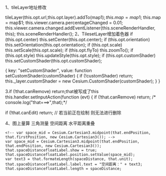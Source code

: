 1、tileLayer地址修改
  <!-- tileLayer(this.opt.url).addTo(map$1); -->
  tileLayer(this.opt.url,this.opt.layer).addTo(map$1);
  this.map = map$1;
  this.map = map$1;
  this.viewer.camera.percentageChanged = 0.01;
  this.viewer.camera.changed.addEventListener(this.sceneRenderHandler, this);
  this.sceneRenderHandler();
2、TilesetLayer增加着色器
  if (this.opt.center) this.setCenter(this.opt.center);
  if (this.opt.orientation) this.setOrientation(this.opt.orientation);
  if (this.opt.scale) this.setScale(this.opt.scale);
  if (this.opt.flyTo) this.zoomTo();
  if (this.opt.style) this.updateStyle(this.opt.style);
  if (this.opt.customShader) this.setCustomShader(this.opt.customShader);

  {
      key: "setCustomShader",
      value: function setCustomShader(customShader) {
        if (!customShader) return;
        this._layer.customShader = new Cesium.CustomShader(customShader);
      }
    }

3.if (!that.canRemove) return;that被写成了this
  this.handler.setInputAction(function (evt) {
  if (!that.canRemove) return;
  /* console.log("that===>",that);*/

  if (!that.canEdit) return; // 若当前正在绘制 则无法进行删除

4、图上量算 三角测量 空间距离 水平距离重叠

    <!-- var space_mid = Cesium.Cartesian3.midpoint(that.endPosition, that.firstPosition, new Cesium.Cartesian3()); -->
    var space_mid = Cesium.Cartesian3.midpoint(that.endPosition, that.endPosition, new Cesium.Cartesian3());
    that.spaceDistancefloatLabel.show = true;
    that.spaceDistancefloatLabel.position.setValue(space_mid);
    var text3 = that.formateLength(spaceDistance, that.unit);
    that.spaceDistancefloatLabel.label.text = "空间距离：" + text3;
    that.spaceDistancefloatLabel.length = spaceDistance;